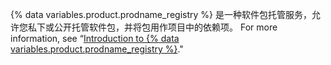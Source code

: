 {% data variables.product.prodname_registry %} 是一种软件包托管服务，允许您私下或公开托管软件包，并将包用作项目中的依赖项。 For more information, see “[Introduction to {% data variables.product.prodname_registry %}](/packages/learn-github-packages/introduction-to-github-packages)."
